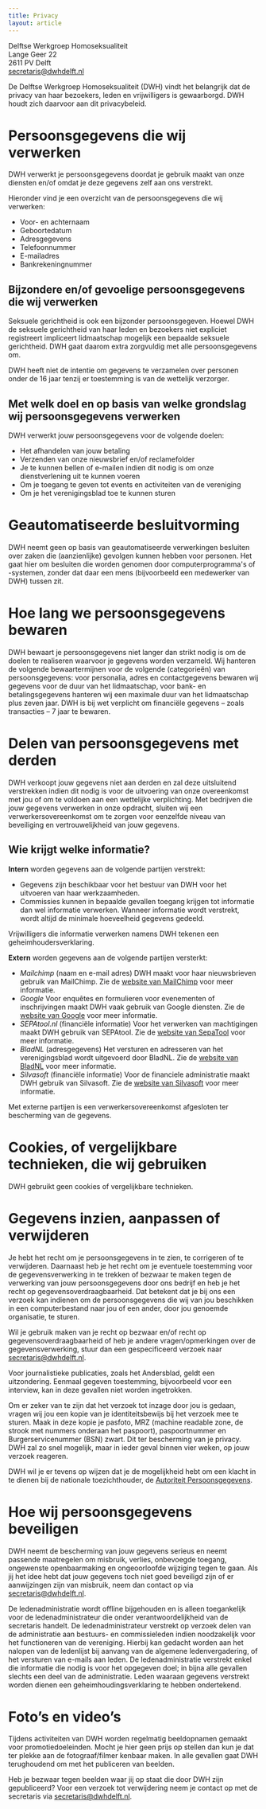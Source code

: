 ```yaml
---
title: Privacy
layout: article
---
```


<language-warning></language-warning>

Delftse Werkgroep Homoseksualiteit<br>
Lange Geer 22<br>
2611 PV Delft<br>
[secretaris@dwhdelft.nl](mailto:secretaris@dwhdelft.nl)

De Delftse Werkgroep Homoseksualiteit (DWH) vindt het belangrijk dat de privacy van haar bezoekers, leden en vrijwilligers is gewaarborgd. DWH houdt zich daarvoor aan dit privacybeleid.

# Persoonsgegevens die wij verwerken

DWH verwerkt je persoonsgegevens doordat je gebruik maakt van onze diensten en/of omdat je deze gegevens zelf aan ons verstrekt.

Hieronder vind je een overzicht van de persoonsgegevens die wij verwerken:
- Voor- en achternaam
- Geboortedatum
- Adresgegevens
- Telefoonnummer
- E-mailadres
- Bankrekeningnummer

## Bijzondere en/of gevoelige persoonsgegevens die wij verwerken

Seksuele gerichtheid is ook een bijzonder persoonsgegeven. Hoewel DWH de seksuele gerichtheid van haar leden en bezoekers niet expliciet registreert impliceert lidmaatschap mogelijk een bepaalde seksuele gerichtheid. DWH gaat daarom extra zorgvuldig met alle persoonsgegevens om.

DWH heeft niet de intentie om gegevens te verzamelen over personen onder de 16 jaar tenzij er toestemming is van de wettelijk verzorger.

## Met welk doel en op basis van welke grondslag wij persoonsgegevens verwerken

DWH verwerkt jouw persoonsgegevens voor de volgende doelen:
- Het afhandelen van jouw betaling 
- Verzenden van onze nieuwsbrief en/of reclamefolder
- Je te kunnen bellen of e-mailen indien dit nodig is om onze dienstverlening uit te kunnen voeren
- Om je toegang te geven tot events en activiteiten van de vereniging
- Om je het verenigingsblad toe te kunnen sturen

# Geautomatiseerde besluitvorming

DWH neemt geen op basis van geautomatiseerde verwerkingen besluiten over zaken die (aanzienlijke) gevolgen kunnen hebben voor personen. Het gaat hier om besluiten die worden genomen door computerprogramma's of -systemen, zonder dat daar een mens (bijvoorbeeld een medewerker van DWH) tussen zit. 

# Hoe lang we persoonsgegevens bewaren

DWH bewaart je persoonsgegevens niet langer dan strikt nodig is om de doelen te realiseren waarvoor je gegevens worden verzameld. Wij hanteren de volgende bewaartermijnen voor de volgende (categorieën) van persoonsgegevens: voor personalia, adres en contactgegevens bewaren wij gegevens voor de duur van het lidmaatschap, voor bank- en betalingsgegevens hanteren wij een maximale duur van het lidmaatschap plus zeven jaar. DWH is bij wet verplicht om financiële gegevens – zoals transacties – 7 jaar te bewaren.

# Delen van persoonsgegevens met derden

DWH verkoopt jouw gegevens niet aan derden en zal deze uitsluitend verstrekken indien dit nodig is voor de uitvoering van onze overeenkomst met jou of om te voldoen aan een wettelijke verplichting. Met bedrijven die jouw gegevens verwerken in onze opdracht, sluiten wij een verwerkersovereenkomst om te zorgen voor eenzelfde niveau van beveiliging en vertrouwelijkheid van jouw gegevens. 

## Wie krijgt welke informatie?

**Intern** worden gegevens aan de volgende partijen verstrekt:
* Gegevens zijn beschikbaar voor het bestuur van DWH voor het uitvoeren van haar werkzaamheden.
* Commissies kunnen in bepaalde gevallen toegang krijgen tot informatie dan wel informatie verwerken. Wanneer informatie wordt verstrekt, wordt altijd de minimale hoeveelheid gegevens gedeeld.

Vrijwilligers die informatie verwerken namens DWH tekenen een geheimhoudersverklaring.

**Extern** worden gegevens aan de volgende partijen versterkt:
* _Mailchimp_ (naam en e-mail adres) DWH maakt voor haar nieuwsbrieven gebruik van MailChimp. Zie de [website van MailChimp](https://mailchimp.com/legal/privacy/) voor meer informatie.
* _Google_ Voor enquêtes en formulieren voor evenementen of inschrijvingen maakt DWH vaak gebruik van Google diensten. Zie de [website van Google]() voor meer informatie.
* _SEPAtool.nl_ (financiële informatie) Voor het verwerken van machtigingen maakt DWH gebruik van SEPAtool. Zie de [website van SepaTool](https://www.sepatool.nl/voorwaarden.php) voor meer informatie.
* _BladNL_ (adresgegevens) Het versturen en adresseren van het verenigingsblad wordt uitgevoerd door BladNL. Zie de [website van BladNL](https://www.mijnblad.nl/voorwaarden) voor meer informatie. 
* _Silvasoft_ (financiële informatie) Voor de financiele administratie maakt DWH gebruik van Silvasoft. Zie de [website van Silvasoft](https://www.silvasoft.nl/verwerkersovereenkomst-avg/) voor meer informatie.

Met externe partijen is een verwerkersovereenkomst afgesloten ter bescherming van de gegevens.

# Cookies, of vergelijkbare technieken, die wij gebruiken

DWH gebruikt geen cookies of vergelijkbare technieken.

# Gegevens inzien, aanpassen of verwijderen 

Je hebt het recht om je persoonsgegevens in te zien, te corrigeren of te verwijderen. Daarnaast heb je het recht om je eventuele toestemming voor de gegevensverwerking in te trekken of bezwaar te maken tegen de verwerking van jouw persoonsgegevens door ons bedrijf en heb je het recht op gegevensoverdraagbaarheid. Dat betekent dat je bij ons een verzoek kan indienen om de persoonsgegevens die wij van jou beschikken in een computerbestand naar jou of een ander, door jou genoemde organisatie, te sturen.

Wil je gebruik maken van je recht op bezwaar en/of recht op gegevensoverdraagbaarheid of heb je andere vragen/opmerkingen over de gegevensverwerking, stuur dan een gespecificeerd verzoek naar [secretaris@dwhdelft.nl](mailto:secretaris@dwhdelft.nl).

Voor journalistieke publicaties, zoals het Andersblad, geldt een uitzondering. Eenmaal gegeven toestemming, bijvoorbeeld voor een interview, kan in deze gevallen niet worden ingetrokken.

Om er zeker van te zijn dat het verzoek tot inzage door jou is gedaan, vragen wij jou een kopie van je identiteitsbewijs bij het verzoek mee te sturen. Maak in deze kopie je pasfoto, MRZ (machine readable zone, de strook met nummers onderaan het paspoort), paspoortnummer en Burgerservicenummer (BSN) zwart. Dit ter bescherming van je privacy. DWH zal zo snel mogelijk, maar in ieder geval binnen vier weken, op jouw verzoek reageren.

DWH wil je er tevens op wijzen dat je de mogelijkheid hebt om een klacht in te dienen bij de nationale toezichthouder, de [Autoriteit Persoonsgegevens](https://autoriteitpersoonsgegevens.nl/nl/contact-met-de-autoriteit-persoonsgegevens/tip-ons).

# Hoe wij persoonsgegevens beveiligen

DWH neemt de bescherming van jouw gegevens serieus en neemt passende maatregelen om misbruik, verlies, onbevoegde toegang, ongewenste openbaarmaking en ongeoorloofde wijziging tegen te gaan. Als jij het idee hebt dat jouw gegevens toch niet goed beveiligd zijn of er aanwijzingen zijn van misbruik, neem dan contact op via [secretaris@dwhdelft.nl](mailto:secretaris@dwhdelft.nl).

De ledenadministratie wordt offline bijgehouden en is alleen toegankelijk voor de ledenadministrateur die onder verantwoordelijkheid van de secretaris handelt. De ledenadministrateur verstrekt op verzoek delen van de administratie aan bestuurs- en commissieleden indien noodzakelijk voor het functioneren van de vereniging. Hierbij kan gedacht worden aan het nalopen van de ledenlijst bij aanvang van de algemene ledenvergadering, of het versturen van e-mails aan leden. De ledenadministratie verstrekt enkel die informatie die nodig is voor het opgegeven doel; in bijna alle gevallen slechts een deel van de administratie. Leden waaraan gegevens verstrekt worden dienen een geheimhoudingsverklaring te hebben ondertekend.

# Foto’s en video’s
Tijdens activiteiten van DWH worden regelmatig beeldopnamen gemaakt voor promotiedoeleinden. Mocht je hier geen prijs op stellen dan kun je dat ter plekke aan de fotograaf/filmer kenbaar maken. In alle gevallen gaat DWH terughoudend om met het publiceren van beelden.

Heb je bezwaar tegen beelden waar jij op staat die door DWH zijn gepubliceerd? Voor een verzoek tot verwijdering neem je contact op met de secretaris via [secretaris@dwhdelft.nl](mailto:secretaris@dwhdelft.nl).
